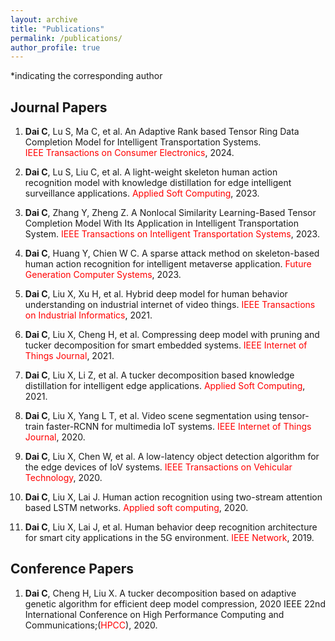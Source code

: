 ```yaml
---
layout: archive
title: "Publications"
permalink: /publications/
author_profile: true
---
```

*indicating the corresponding author

## Journal Papers
1. **Dai C**, Lu S,  Ma C, et al. An Adaptive Rank based Tensor Ring Data Completion Model for Intelligent Transportation Systems. <span style="color: #FF0000">IEEE Transactions on Consumer Electronics</span>, 2024.

1. **Dai C**, Lu S, Liu C, et al. A light-weight skeleton human action recognition model with knowledge distillation for edge intelligent surveillance applications. <span style="color: #FF0000">Applied Soft Computing</span>, 2023.

2. **Dai C**, Zhang Y, Zheng Z. A Nonlocal Similarity Learning-Based Tensor Completion Model With Its Application in Intelligent Transportation System. <span style="color: #FF0000">IEEE Transactions on Intelligent Transportation Systems</span>, 2023.

3. **Dai C**, Huang Y, Chien W C. A sparse attack method on skeleton-based human action recognition for intelligent metaverse application. <span style="color: #FF0000">Future Generation Computer Systems</span>, 2023.

4. **Dai C**, Liu X, Xu H, et al. Hybrid deep model for human behavior understanding on industrial internet of video things. <span style="color: #FF0000">IEEE Transactions on Industrial Informatics</span>, 2021.

5. **Dai C**, Liu X, Cheng H, et al. Compressing deep model with pruning and tucker decomposition for smart embedded systems. <span style="color: #FF0000">IEEE Internet of Things Journal</span>, 2021.

6. **Dai C**, Liu X, Li Z, et al. A tucker decomposition based knowledge distillation for intelligent edge applications. <span style="color: #FF0000">Applied Soft Computing</span>, 2021.

7. **Dai C**, Liu X, Yang L T, et al. Video scene segmentation using tensor-train faster-RCNN for multimedia IoT systems. <span style="color: #FF0000">IEEE Internet of Things Journal</span>, 2020.

8. **Dai C**, Liu X, Chen W, et al. A low-latency object detection algorithm for the edge devices of IoV systems. <span style="color: #FF0000">IEEE Transactions on Vehicular Technology</span>, 2020.

9. **Dai C**, Liu X, Lai J. Human action recognition using two-stream attention based LSTM networks. <span style="color: #FF0000">Applied soft computing</span>, 2020.

10. **Dai C**, Liu X, Lai J, et al. Human behavior deep recognition architecture for smart city applications in the 5G environment. <span style="color: #FF0000">IEEE Network</span>, 2019.

## Conference Papers
1. **Dai C**, Cheng H, Liu X. A tucker decomposition based on adaptive genetic algorithm for efficient deep model compression, 2020 IEEE 22nd International Conference on High Performance Computing and Communications;(<span style="color: #FF0000">HPCC</span>), 2020.
